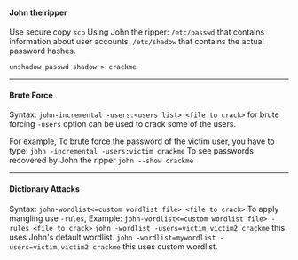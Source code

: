 #### John the ripper

Use secure copy `scp`
Using John the ripper:
`/etc/passwd` that contains information about user accounts.
`/etc/shadow` that contains the actual password hashes.

`unshadow passwd shadow > crackme`
* * *
#### Brute Force
Syntax: `john-incremental -users:<users list> <file to crack>` for brute forcing
`-users` option can be used to crack some of the users.

For example, To brute force the password of the victim user, you have to type: `john -incremental -users:victim crackme`
To see passwords recovered by John the ripper `john --show crackme`
* * *

#### Dictionary Attacks
Syntax: `john-wordlist<=custom wordlist file> <file to crack>`
To apply mangling use `-rules`, Example: `john-wordlist<=custom wordlist file> -rules <file to crack>`
<newline>
`john -wordlist -users=victim,victim2 crackme` this uses John's default wordlist.
`john -wordlist=mywordlist -users=victim,victim2 crackme` this uses custom wordlist.
 
